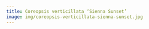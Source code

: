 ```yaml
---
title: Coreopsis verticillata ‘Sienna Sunset’
image: img/coreopsis-verticillata-sienna-sunset.jpg
---
```

